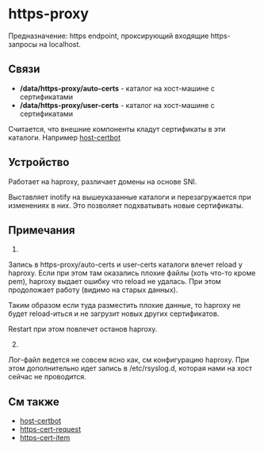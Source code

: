 # https-proxy

Предназначение: https endpoint, проксирующий входящие https-запросы на localhost.

## Связи
* **/data/https-proxy/auto-certs** - каталог на хост-машине с сертификатами
* **/data/https-proxy/user-certs** - каталог на хост-машине с сертификатами

Считается, что внешние компоненты кладут сертификаты в эти каталоги.
Например [host-certbot](../host-certbot.zdb)

## Устройство

Работает на haproxy, различает домены на основе SNI.

Выставляет inotify на вышеуказанные каталоги и перезагружается при изменениях в них.
Это позволяет подхватывать новые сертификаты.

## Примечания

1. 
Запись в https-proxy/auto-certs и user-certs каталоги влечет reload у haproxy.
Если при этом там оказались плохие файлы (хоть что-то кроме pem), haproxy выдает
ошибку что reload не удалась. При этом продоложает работу (видимо на старых данных).

Таким образом если туда разместить плохие данные, то haproxy не будет reload-иться
и не загрузит новых других сертификатов.

Restart при этом повлечет останов haproxy.

2. 
Лог-файл ведется не совсем ясно как, см конфигурацию haproxy.
При этом дополнительно идет запись в /etc/rsyslog.d, которая нами на хост сейчас
не проводится.

## См также

* [host-certbot](../host-certbot.zdb)
* [https-cert-request](../https-cert-request.zdb)
* [https-cert-item](../https-cert-item.zdb)
